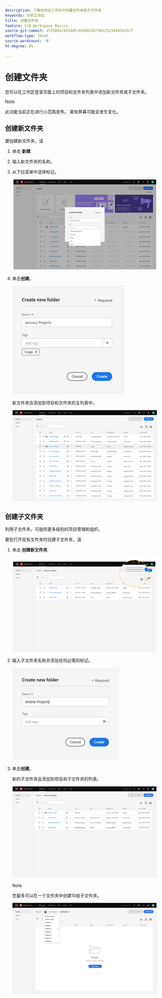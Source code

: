 ```yaml
---
description: 了解如何在工作区中创建文件夹和子文件夹
keywords: 分析工作区
title: 创建文件夹
feature: CJA Workspace Basics
source-git-commit: af3580a1925dd5cb504b192f9b125234443e53cf
workflow-type: tm+mt
source-wordcount: '0'
ht-degree: 0%

---
```



# 创建文件夹

您可以在工作区登录页面上的项目和文件夹列表中添加新文件夹或子文件夹。

>[!NOTE]
>
>此功能当前正在进行小范围发布。 某些屏幕可能会发生变化。

## 创建新文件夹

要创建新文件夹，请

1. 单击 **新建**.

1. 输入新文件夹的名称。

1. 从下拉菜单中选择标记。

   ![](/help/analysis-workspace/build-workspace-project/assets/select-tags.png)

1. 单击&#x200B;**创建**。

   ![](/help/analysis-workspace/build-workspace-project/assets/create.png)

   新文件夹会添加到项目和文件夹的主列表中。

   ![](/help/analysis-workspace/build-workspace-project/assets/create-new-listed.png)

## 创建子文件夹

利用子文件夹，可提供更多级别的项目管理和组织。

要在打开现有文件夹时创建子文件夹，请

1. 单击 **创建新文件夹**.

   ![](/help/analysis-workspace/build-workspace-project/assets/create-subfolder2.png)

1. 输入子文件夹名称并添加任何必需的标记。

   ![](/help/analysis-workspace/build-workspace-project/assets/create-subfolder-name.png)

1. 单击&#x200B;**创建**。

   新的子文件夹会添加到项目和子文件夹的列表。

   ![](/help/analysis-workspace/build-workspace-project/assets/create-subfolder-added.png)

   >[!NOTE]
   >
   >您最多可以在一个文件夹中创建10级子文件夹。

   ![](/help/analysis-workspace/build-workspace-project/assets/create-subfolder-limit.png)
